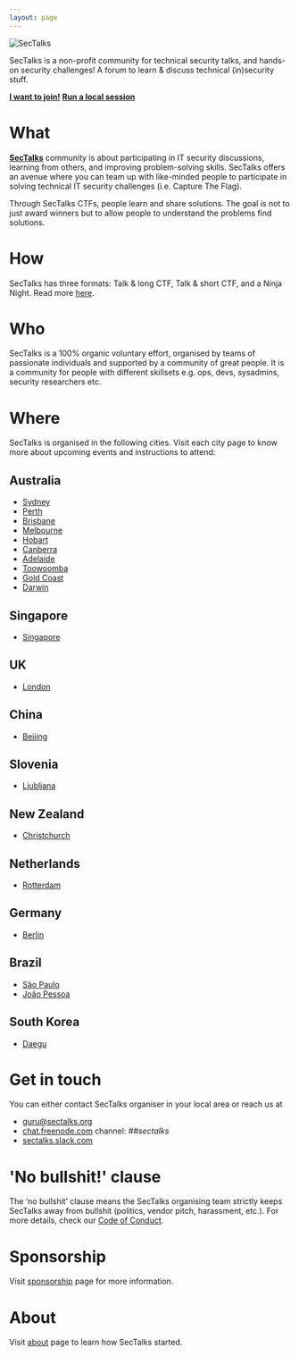 ```yaml
---
layout: page
---
```


<div class="logo">
<img src="{{ site.baseurl }}/images/logo.png" alt="SecTalks">
</div>

SecTalks is a non-profit community for technical security talks,
and hands-on security challenges! A forum to learn & discuss technical
(in)security stuff.

<div class="sessions">
  <a href="#where" class="button"><strong>I want to join!</strong></a>
  <a href="{{ site.baseurl }}/yourcity" class="button"><strong>Run a local session</strong></a>
</div>

# What
[**SecTalks**](./about) community is about participating in IT security discussions, learning
from others, and improving problem-solving skills.
SecTalks offers an avenue where you can team up with like-minded people to
participate in solving technical IT security challenges (i.e. Capture The
Flag).

Through SecTalks CTFs, people learn and share solutions. The goal is not to
just award winners but to allow people to understand the problems find
solutions.

# How

SecTalks has three formats: Talk & long CTF, Talk &
short CTF, and a Ninja Night. Read more [here](./formats).

# Who

SecTalks is a 100% organic voluntary effort, organised by teams of passionate individuals and supported by
a community of great people. It is a community for people with different skillsets e.g. ops, devs, sysadmins, security researchers etc.

# Where

SecTalks is organised in the following cities. Visit each city page to know more about upcoming events
 and instructions to attend:

## Australia

* [Sydney](./sydney)
* [Perth](./perth)
* [Brisbane](./brisbane)
* [Melbourne](./melbourne)
* [Hobart](./hobart)
* [Canberra](./canberra)
* [Adelaide](./adelaide)
* [Toowoomba](./toowoomba)
* [Gold Coast](./goldcoast)
* [Darwin](./darwin)

## Singapore

* [Singapore](./singapore)

## UK

* [London](./london)

## China

* [Beijing](./beijing)

## Slovenia

* [Ljubljana](./ljubljana)

## New Zealand

* [Christchurch](./christchurch)

## Netherlands

* [Rotterdam](./holland)

## Germany

* [Berlin](./berlin)

## Brazil

* [São Paulo](./sao)
* [João Pessoa](./joaopessoa)

## South Korea

* [Daegu](./daegu)

<!--
# Calendar

For event calendar in your local timezone, please visit the above city pages.

<iframe src="https://calendar.google.com/calendar/b/3/embed?height=600&amp;wkst=1&amp;bgcolor=%23FFFFFF&amp;src=dgchlqmn2t1tet4f5ruen9aluc5kol6m%40import.calendar.google.com&amp;color=%23875509&amp;src=fg4vksenaicq4u0ahdvvdctgi2ia38se%40import.calendar.google.com&amp;color=%238D6F47&amp;src=eplfjlojae0iidllf8qrgeobrvrce37j%40import.calendar.google.com&amp;color=%23711616&amp;src=olbnbvi1sng0rj1fv3m9aa9fj73peerk%40import.calendar.google.com&amp;color=%2323164E&amp;src=u7t5cens62v3udgch3rbpbahq4728p4c%40import.calendar.google.com&amp;color=%23AB8B00&amp;src=o4a9aekk7b772par5prup589tk7agqe2%40import.calendar.google.com&amp;color=%232952A3&amp;src=jte0pphqpogfrsj604uagrm8g082sco0%40import.calendar.google.com&amp;color=%2323164E&amp;src=heglqomaov6j562l4d0v7qu60i1hin7e%40import.calendar.google.com&amp;color=%23711616&amp;src=1mqk6rq9t3pcfigd4dvlkknesbsfl0jf%40import.calendar.google.com&amp;color=%23691426&amp;src=8oagd591b8omrbrafaijf46p58q0gaqg%40import.calendar.google.com&amp;color=%23853104&amp;src=51df83vq5f18ovo26s9etgtmk5inb5em%40import.calendar.google.com&amp;color=%238D6F47&amp;ctz=Australia%2FSydney" style="border-width:0" width="800" height="600" frameborder="0" scrolling="no"></iframe>
-->

# Get in touch

You can either contact SecTalks organiser in your local area or
reach us at

* [guru@sectalks.org](mailto:guru@sectalks.org)
* [chat.freenode.com](https://kiwiirc.com/client/chat.freenode.com:+7000/##sectalks) channel: *##sectalks*
* [sectalks.slack.com](https://sectalks.slack.com)

# 'No bullshit!' clause

The ‘no bullshit’ clause means the SecTalks organising team strictly keeps
SecTalks away from bullshit (politics, vendor pitch, harassment, etc.).
For more details, check our [Code of Conduct](./coc).

# Sponsorship

Visit [sponsorship](./sponsor) page for more information.

# About

Visit [about](./about) page to learn how SecTalks started.
